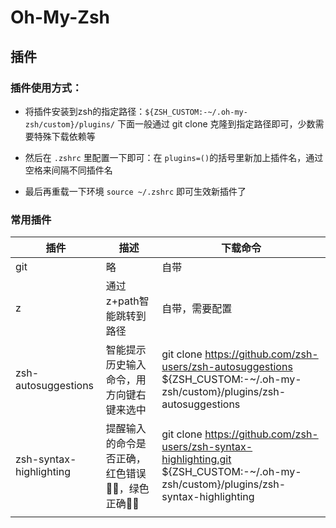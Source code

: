 # Oh-My-Zsh

## 插件

### 插件使用方式：

- 将插件安装到zsh的指定路径：`${ZSH_CUSTOM:-~/.oh-my-zsh/custom}/plugins/`  下面一般通过 git clone 克隆到指定路径即可，少数需要特殊下载依赖等

- 然后在 `.zshrc` 里配置一下即可：在 `plugins=()`的括号里新加上插件名，通过空格来间隔不同插件名

- 最后再重载一下环境 `source ~/.zshrc` 即可生效新插件了

### 常用插件

| 插件                    | 描述                                           | 下载命令                                                     |
| ----------------------- | ---------------------------------------------- | ------------------------------------------------------------ |
| git                     | 略                                             | 自带                                                         |
| z                       | 通过z+path智能跳转到路径                       | 自带，需要配置                                               |
| zsh-autosuggestions     | 智能提示历史输入命令，用方向键右键来选中       | git clone https://github.com/zsh-users/zsh-autosuggestions ${ZSH_CUSTOM:-~/.oh-my-zsh/custom}/plugins/zsh-autosuggestions |
| zsh-syntax-highlighting | 提醒输入的命令是否正确，红色错误🙅‍♂️，绿色正确🙆‍♂️ | git clone https://github.com/zsh-users/zsh-syntax-highlighting.git ${ZSH_CUSTOM:-~/.oh-my-zsh/custom}/plugins/zsh-syntax-highlighting |
|                         |                                                |                                                              |



